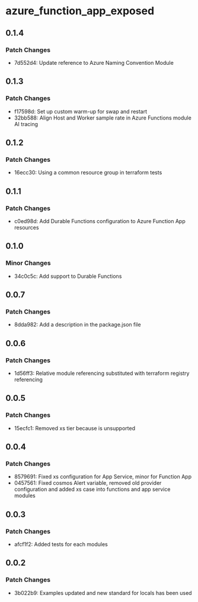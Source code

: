 # azure_function_app_exposed

## 0.1.4

### Patch Changes

- 7d552d4: Update reference to Azure Naming Convention Module

## 0.1.3

### Patch Changes

- f17598d: Set up custom warm-up for swap and restart
- 32bb588: Align Host and Worker sample rate in Azure Functions module AI tracing

## 0.1.2

### Patch Changes

- 16ecc30: Using a common resource group in terraform tests

## 0.1.1

### Patch Changes

- c0ed98d: Add Durable Functions configuration to Azure Function App resources

## 0.1.0

### Minor Changes

- 34c0c5c: Add support to Durable Functions

## 0.0.7

### Patch Changes

- 8dda982: Add a description in the package.json file

## 0.0.6

### Patch Changes

- 1d56ff3: Relative module referencing substituted with terraform registry referencing

## 0.0.5

### Patch Changes

- 15ecfc1: Removed xs tier because is unsupported

## 0.0.4

### Patch Changes

- 8579691: Fixed xs configuration for App Service, minor for Function App
- 0457561: Fixed cosmos Alert variable, removed old provider configuration and added xs case into functions and app service modules

## 0.0.3

### Patch Changes

- afcf1f2: Added tests for each modules

## 0.0.2

### Patch Changes

- 3b022b9: Examples updated and new standard for locals has been used
